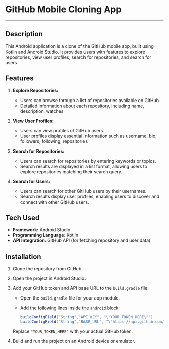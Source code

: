# GitHub Mobile Cloning App

---

## Description
This Android application is a clone of the GitHub mobile app, built using Kotlin and Android Studio. It provides users with features to explore repositories, view user profiles, search for repositories, and search for users.



## Features

1. **Explore Repositories:**
   - Users can browse through a list of repositories available on GitHub.
   - Detailed information about each repository, including name, description, watches

2. **View User Profiles:**
   - Users can view profiles of GitHub users.
   - User profiles display essential information such as username, bio, followers, following, repositories

3. **Search for Repositories:**
   - Users can search for repositories by entering keywords or topics.
   - Search results are displayed in a list format, allowing users to explore repositories matching their search query.

4. **Search for Users:**
   - Users can search for other GitHub users by their usernames.
   - Search results display user profiles, enabling users to discover and connect with other GitHub users.

## Tech Used
- **Framework:** Android Studio
- **Programming Language:** Kotlin
- **API Integration:** GitHub API (for fetching repository and user data)

## Installation
1. Clone the repository from GitHub.
2. Open the project in Android Studio.
3. Add your GitHub token and API base URL to the `build.gradle` file:
   - Open the `build.gradle` file for your app module.
   - Add the following lines inside the `android` block:

     ```groovy
     buildConfigField("String","API_KEY", "\"YOUR_TOKEN_HERE\"")
     buildConfigField("String","BASE_URL", "\"https://api.github.com/\"")
     ```

   Replace `"YOUR_TOKEN_HERE"` with your actual GitHub token.
4. Build and run the project on an Android device or emulator.


